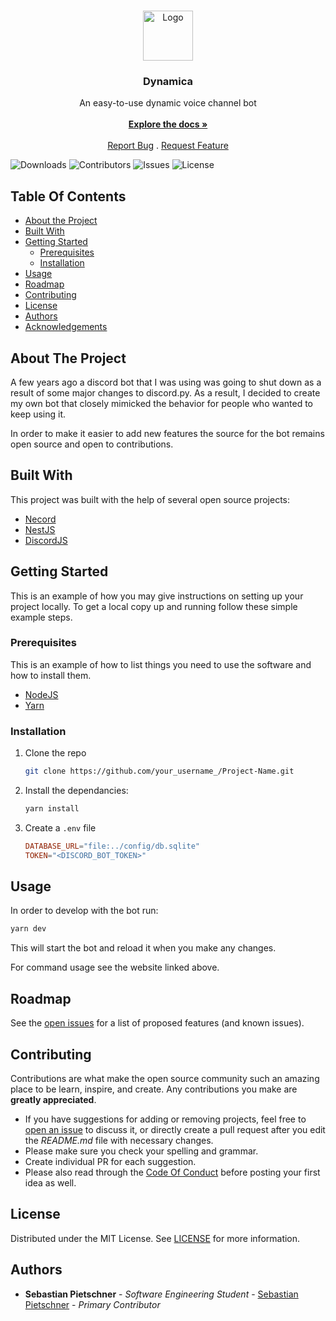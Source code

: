 <br/>
<p align="center">
  <a href="https://github.com/DynamicaBot/Dynamica-V2">
    <img src="https://dynamica.dev/img/dynamica.png" alt="Logo" width="80" height="80">
  </a>

  <h3 align="center">Dynamica</h3>

  <p align="center">
    An easy-to-use dynamic voice channel bot
    <br/>
    <br/>
    <a href="https://dynamica.dev"><strong>Explore the docs »</strong></a>
    <br/>
    <br/>
    <a href="https://github.com/DynamicaBot/Dynamica-V2/issues">Report Bug</a>
    .
    <a href="https://github.com/DynamicaBot/Dynamica-V2/issues">Request Feature</a>
  </p>
</p>

![Downloads](https://img.shields.io/github/downloads/DynamicaBot/Dynamica-V2/total) ![Contributors](https://img.shields.io/github/contributors/DynamicaBot/Dynamica-V2?color=dark-green) ![Issues](https://img.shields.io/github/issues/DynamicaBot/Dynamica-V2) ![License](https://img.shields.io/github/license/DynamicaBot/Dynamica-V2)

## Table Of Contents

- [About the Project](#about-the-project)
- [Built With](#built-with)
- [Getting Started](#getting-started)
  - [Prerequisites](#prerequisites)
  - [Installation](#installation)
- [Usage](#usage)
- [Roadmap](#roadmap)
- [Contributing](#contributing)
- [License](#license)
- [Authors](#authors)
- [Acknowledgements](#acknowledgements)

## About The Project

A few years ago a discord bot that I was using was going to shut down as a result of some major changes to discord.py. As a result, I decided to create my own bot that closely mimicked the behavior for people who wanted to keep using it.

In order to make it easier to add new features the source for the bot remains open source and open to contributions.

## Built With

This project was built with the help of several open source projects:

- [Necord](https://necord.org/)
- [NestJS](https://nestjs.com/)
- [DiscordJS](https://discordjs.dev/)

## Getting Started

This is an example of how you may give instructions on setting up your project locally.
To get a local copy up and running follow these simple example steps.

### Prerequisites

This is an example of how to list things you need to use the software and how to install them.

- [NodeJS](https://nodejs.org)
- [Yarn](https://yarnpkg.com)

### Installation

1. Clone the repo

   ```bash
   git clone https://github.com/your_username_/Project-Name.git
   ```

2. Install the dependancies:

   ```bash
   yarn install
   ```

3. Create a `.env` file

   ```conf
   DATABASE_URL="file:../config/db.sqlite"
   TOKEN="<DISCORD_BOT_TOKEN>"
   ```

## Usage

In order to develop with the bot run:

```bash
yarn dev
```

This will start the bot and reload it when you make any changes.

For command usage see the website linked above.

## Roadmap

See the [open issues](https://github.com/DynamicaBot/Dynamica-V2/issues) for a list of proposed features (and known issues).

## Contributing

Contributions are what make the open source community such an amazing place to be learn, inspire, and create. Any contributions you make are **greatly appreciated**.

- If you have suggestions for adding or removing projects, feel free to [open an issue](https://github.com/DynamicaBot/Dynamica-V2/issues/new) to discuss it, or directly create a pull request after you edit the _README.md_ file with necessary changes.
- Please make sure you check your spelling and grammar.
- Create individual PR for each suggestion.
- Please also read through the [Code Of Conduct](https://github.com/DynamicaBot/Dynamica-V2/blob/main/CODE_OF_CONDUCT.md) before posting your first idea as well.

## License

Distributed under the MIT License. See [LICENSE](https://github.com/DynamicaBot/Dynamica-V2/blob/main/LICENSE.md) for more information.

## Authors

- **Sebastian Pietschner** - _Software Engineering Student_ - [Sebastian Pietschner](https://github.com/sebasptsch/) - _Primary Contributor_
